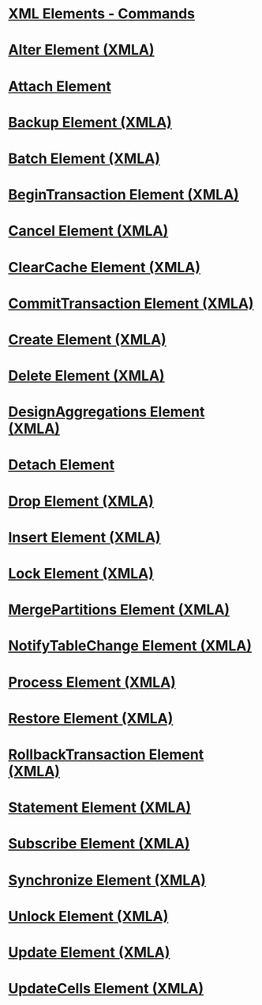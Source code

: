 # [XML Elements - Commands](xml-elements-commands.md)

# [Alter Element (XMLA)](alter-element-xmla.md)
# [Attach Element](attach-element.md)
# [Backup Element (XMLA)](backup-element-xmla.md)
# [Batch Element (XMLA)](batch-element-xmla.md)
# [BeginTransaction Element (XMLA)](begintransaction-element-xmla.md)
# [Cancel Element (XMLA)](cancel-element-xmla.md)
# [ClearCache Element (XMLA)](clearcache-element-xmla.md)
# [CommitTransaction Element (XMLA)](committransaction-element-xmla.md)
# [Create Element (XMLA)](create-element-xmla.md)
# [Delete Element (XMLA)](delete-element-xmla.md)
# [DesignAggregations Element (XMLA)](designaggregations-element-xmla.md)
# [Detach Element](detach-element.md)
# [Drop Element (XMLA)](drop-element-xmla.md)
# [Insert Element (XMLA)](insert-element-xmla.md)
# [Lock Element (XMLA)](lock-element-xmla.md)
# [MergePartitions Element (XMLA)](mergepartitions-element-xmla.md)
# [NotifyTableChange Element (XMLA)](notifytablechange-element-xmla.md)
# [Process Element (XMLA)](process-element-xmla.md)
# [Restore Element (XMLA)](restore-element-xmla.md)
# [RollbackTransaction Element (XMLA)](rollbacktransaction-element-xmla.md)
# [Statement Element (XMLA)](statement-element-xmla.md)
# [Subscribe Element (XMLA)](subscribe-element-xmla.md)
# [Synchronize Element (XMLA)](synchronize-element-xmla.md)
# [Unlock Element (XMLA)](unlock-element-xmla.md)
# [Update Element (XMLA)](update-element-xmla.md)
# [UpdateCells Element (XMLA)](updatecells-element-xmla.md)
